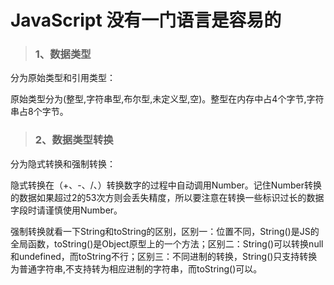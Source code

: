 # JavaScript 没有一门语言是容易的

>  <h3>1、数据类型</h3>

   分为原始类型和引用类型：
   
  原始类型分为(整型,字符串型,布尔型,未定义型,空)。整型在内存中占4个字节,字符串占8个字节。
   

>  <h3>2、数据类型转换</h3>
  
   分为隐式转换和强制转换：
   
  隐式转换在（+、-、/、）转换数字的过程中自动调用Number。记住Number转换的数据如果超过2的53次方则会丢失精度，所以要注意在转换一些标识过长的数据字段时请谨慎使用Number。
   
  强制转换就看一下String和toString的区别，区别一：位置不同，String()是JS的全局函数，toString()是Object原型上的一个方法；区别二：String()可以转换null和undefined，而toString不行；区别三：不同进制的转换，String()只支持转换为普通字符串,不支持转为相应进制的字符串，而toString()可以。
  
